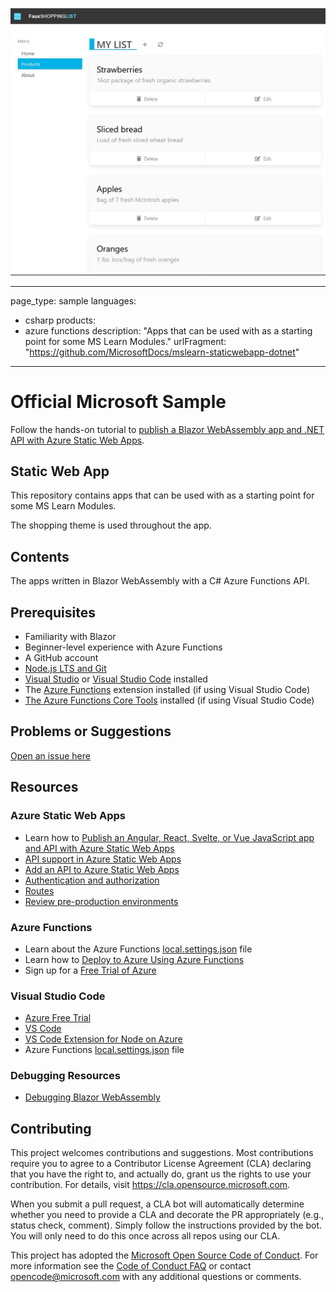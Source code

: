 
![Alt](https://github.com/Hamberfim/static-blazor-app/blob/main/Screenshot.jpg "Screenshot")

---
page_type: sample
languages:
  - csharp
products:
  - azure functions
description: "Apps that can be used with as a starting point for some MS Learn Modules."
urlFragment: "https://github.com/MicrosoftDocs/mslearn-staticwebapp-dotnet"
---

# Official Microsoft Sample

Follow the hands-on tutorial to [publish a Blazor WebAssembly app and .NET API with Azure Static Web Apps](https://docs.microsoft.com/learn/modules/publish-app-service-static-web-app-api-dotnet/?WT.mc_id=mslearn_staticwebapp-github-aapowell).

## Static Web App

This repository contains apps that can be used with as a starting point for some MS Learn Modules.

The shopping theme is used throughout the app.

## Contents

The apps written in Blazor WebAssembly with a C# Azure Functions API.

## Prerequisites

- Familiarity with Blazor
- Beginner-level experience with Azure Functions
- A GitHub account
- [Node.js LTS and Git](https://nodejs.org/)
- [Visual Studio](https://visualstudio.microsoft.com/vs/?wt.mc_id=mslearn_staticwebapp-github-aapowell) or [Visual Studio Code](https://code.visualstudio.com/?wt.mc_id=mslearn_staticwebapp-github-aapowell) installed
- The [Azure Functions](https://marketplace.visualstudio.com/items?itemName=ms-azuretools.vscode-azurefunctions?wt.mc_id=mslearn_staticwebapp-github-aapowell) extension installed (if using Visual Studio Code)
- [The Azure Functions Core Tools](https://docs.microsoft.com/azure/azure-functions/functions-run-local?wt.mc_id=mslearn_staticwebapp-github-aapowell) installed (if using Visual Studio Code)

## Problems or Suggestions

[Open an issue here](https://github.com/MicrosoftDocs/mslearn-staticwebapp-dotnet/issues)

## Resources

### Azure Static Web Apps

- Learn how to [Publish an Angular, React, Svelte, or Vue JavaScript app and API with Azure Static Web Apps](https://docs.microsoft.com/learn/modules/publish-app-service-static-web-app-api-dotnet?wt.mc_id=mslearn_staticwebapp-github-aapowell)
- [API support in Azure Static Web Apps](https://docs.microsoft.com/azure/static-web-apps/apis?wt.mc_id=mslearn_staticwebapp-github-aapowell)
- [Add an API to Azure Static Web Apps](https://docs.microsoft.com/azure/static-web-apps/add-api?wt.mc_id=mslearn_staticwebapp-github-aapowell)
- [Authentication and authorization](https://docs.microsoft.com/azure/static-web-apps/authentication-authorization?wt.mc_id=mslearn_staticwebapp-github-aapowell)
- [Routes](https://docs.microsoft.com/azure/static-web-apps/routes?wt.mc_id=mslearn_staticwebapp-github-aapowell)
- [Review pre-production environments](https://docs.microsoft.com/azure/static-web-apps/review-publish-pull-requests?wt.mc_id=mslearn_staticwebapp-github-aapowell)

### Azure Functions

- Learn about the Azure Functions [local.settings.json](https://docs.microsoft.com/azure/azure-functions/functions-run-local#local-settings-file?wt.mc_id=mslearn_staticwebapp-github-aapowell) file
- Learn how to [Deploy to Azure Using Azure Functions](https://code.visualstudio.com/tutorials/functions-extension/getting-started?wt.mc_id=mslearn_staticwebapp-github-aapowell)
- Sign up for a [Free Trial of Azure](https://azure.microsoft.com/free/?wt.mc_id=mslearn_staticwebapp-github-aapowell)

### Visual Studio Code

- [Azure Free Trial](https://azure.microsoft.com/free/?wt.mc_id=mslearn_staticwebapp-github-aapowell)
- [VS Code](https://code.visualstudio.com?wt.mc_id=mslearn_staticwebapp-github-aapowell)
- [VS Code Extension for Node on Azure](https://marketplace.visualstudio.com/items?itemName=ms-vscode.vscode-node-azure-pack&WT.mc_id=mslearn_staticwebapp-github-aapowell)
- Azure Functions [local.settings.json](https://docs.microsoft.com/azure/azure-functions/functions-run-local#local-settings-file?WT.mc_id=mslearn_staticwebapp-github-aapowell) file

### Debugging Resources

- [Debugging Blazor WebAssembly](https://docs.microsoft.com/aspnet/core/blazor/debug?wt.mc_id=mslearn_staticwebapp-github-aapowell)

## Contributing

This project welcomes contributions and suggestions. Most contributions require you to agree to a
Contributor License Agreement (CLA) declaring that you have the right to, and actually do, grant us
the rights to use your contribution. For details, visit https://cla.opensource.microsoft.com.

When you submit a pull request, a CLA bot will automatically determine whether you need to provide
a CLA and decorate the PR appropriately (e.g., status check, comment). Simply follow the instructions
provided by the bot. You will only need to do this once across all repos using our CLA.

This project has adopted the [Microsoft Open Source Code of Conduct](https://opensource.microsoft.com/codeofconduct/).
For more information see the [Code of Conduct FAQ](https://opensource.microsoft.com/codeofconduct/faq/) or
contact [opencode@microsoft.com](mailto:opencode@microsoft.com) with any additional questions or comments.
